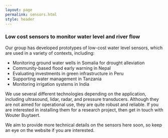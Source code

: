 ```yaml
---
layout: page
permalink: sensors.html
style: header
---
```


### Low cost sensors to monitor water level and river flow

Our group has developed prototypes of low-cost water level sensors, which are used in a variety of contexts, including:

- Monitoring ground water wells in Somalia for drought alleviation
- Community-based flood early warning in Nepal
- Evaluating investments in green infrastructure in Peru
- Supporting water management in Tanzania
- Monitoring irrigation systems in India

We use several different technologies depending on the application, including ultrasound, lidar, radar, and pressure transducers. Although they are not aimed for operational use, they are quite robust and reliable. If you are interested in installing them for a research project, then get in touch with Wouter Buytaert.

We aim to provide more technical details on the sensors here soon, so keep an eye on the website if you are interested.

